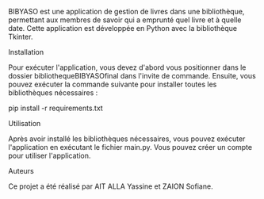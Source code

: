 BIBYASO est une application de gestion de livres dans une bibliothèque, permettant aux membres de savoir qui a emprunté quel livre et à quelle date. Cette application est développée en Python avec la bibliothèque Tkinter.

Installation

Pour exécuter l'application, vous devez d'abord vous positionner dans le dossier bibliothequeBIBYASOfinal dans l'invite de commande. Ensuite, vous pouvez exécuter la commande suivante pour installer toutes les bibliothèques nécessaires :

pip install -r requirements.txt

Utilisation

Après avoir installé les bibliothèques nécessaires, vous pouvez exécuter l'application en exécutant le fichier main.py. Vous pouvez créer un compte pour utiliser l'application.

Auteurs

Ce projet a été réalisé par AIT ALLA Yassine et ZAION Sofiane.
